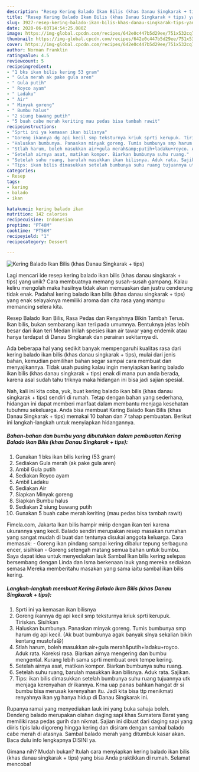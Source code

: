 ```yaml
---
description: "Resep Kering Balado Ikan Bilis (khas Danau Singkarak + tips) yang Enak Banget"
title: "Resep Kering Balado Ikan Bilis (khas Danau Singkarak + tips) yang Enak Banget"
slug: 3927-resep-kering-balado-ikan-bilis-khas-danau-singkarak-tips-yang-enak-banget
date: 2020-06-03T14:54:25.080Z
image: https://img-global.cpcdn.com/recipes/642e0c447b5d29ee/751x532cq70/kering-balado-ikan-bilis-khas-danau-singkarak-tips-foto-resep-utama.jpg
thumbnail: https://img-global.cpcdn.com/recipes/642e0c447b5d29ee/751x532cq70/kering-balado-ikan-bilis-khas-danau-singkarak-tips-foto-resep-utama.jpg
cover: https://img-global.cpcdn.com/recipes/642e0c447b5d29ee/751x532cq70/kering-balado-ikan-bilis-khas-danau-singkarak-tips-foto-resep-utama.jpg
author: Norman Franklin
ratingvalue: 4.5
reviewcount: 5
recipeingredient:
- "1 bks ikan bilis kering 53 gram"
- " Gula merah ak pake gula aren"
- " Gula putih"
- " Royco ayam"
- " Ladaku"
- " Air"
- " Minyak goreng"
- " Bumbu halus"
- "2 siung bawang putih"
- "5 buah cabe merah keriting mau pedas bisa tambah rawit"
recipeinstructions:
- "Sprti ini ya kemasan ikan bilisnya"
- "Goreng ikannya dg api kecil smp teksturnya kriuk sprti kerupuk. Tiriskan. Sisihkan"
- "Haluskan bumbunya. Panaskan minyak goreng. Tumis bumbunya smp harum dg api kecil. (Ak buat bumbunya agak banyak slnya sekalian bikin kentang mustofa😆)"
- "Stlah harum, boleh masukkan air+gula merah&amp;putih+ladaku+royco. Aduk rata. Koreksi rasa. Biarkan airnya mengering dan bumbu mengental. Kurang lebih sama sprti membuat orek tempe kering."
- "Setelah airnya asat, matikan kompor. Biarkan bumbunya suhu ruang."
- "Setelah suhu ruang, barulah masukkan ikan bilisnya. Aduk rata. Sajikan."
- "Tips: ikan bilis dimasukkan setelah bumbunya suhu ruang tujuannya utk menjaga kerenyahan dr ikannya. Krna uap panas bahkan hangat dr si bumbu bisa merusak kerenyahan itu. Jadi kita bisa ttp menikmati renyahnya ikan yg hanya hidup di Danau Singkarak ini."
categories:
- Resep
tags:
- kering
- balado
- ikan

katakunci: kering balado ikan 
nutrition: 142 calories
recipecuisine: Indonesian
preptime: "PT40M"
cooktime: "PT56M"
recipeyield: "1"
recipecategory: Dessert

---
```



![Kering Balado Ikan Bilis (khas Danau Singkarak + tips)](https://img-global.cpcdn.com/recipes/642e0c447b5d29ee/751x532cq70/kering-balado-ikan-bilis-khas-danau-singkarak-tips-foto-resep-utama.jpg)

Lagi mencari ide resep kering balado ikan bilis (khas danau singkarak + tips) yang unik? Cara membuatnya memang susah-susah gampang. Kalau keliru mengolah maka hasilnya tidak akan memuaskan dan justru cenderung tidak enak. Padahal kering balado ikan bilis (khas danau singkarak + tips) yang enak selayaknya memiliki aroma dan cita rasa yang mampu memancing selera kita.

Resep Balado Ikan Bilis, Rasa Pedas dan Renyahnya Bikin Tambah Terus. Ikan bilis, bukan sembarang ikan teri pada umumnya. Bentuknya jelas lebih besar dari ikan teri Medan Inilah spesies ikan air tawar yang endemik atau hanya terdapat di Danau Singkarak dan perairan sekitarnya di.

Ada beberapa hal yang sedikit banyak mempengaruhi kualitas rasa dari kering balado ikan bilis (khas danau singkarak + tips), mulai dari jenis bahan, kemudian pemilihan bahan segar sampai cara membuat dan menyajikannya. Tidak usah pusing kalau ingin menyiapkan kering balado ikan bilis (khas danau singkarak + tips) enak di mana pun anda berada, karena asal sudah tahu triknya maka hidangan ini bisa jadi sajian spesial.


Nah, kali ini kita coba, yuk, buat kering balado ikan bilis (khas danau singkarak + tips) sendiri di rumah. Tetap dengan bahan yang sederhana, hidangan ini dapat memberi manfaat dalam membantu menjaga kesehatan tubuhmu sekeluarga. Anda bisa membuat Kering Balado Ikan Bilis (khas Danau Singkarak + tips) memakai 10 bahan dan 7 tahap pembuatan. Berikut ini langkah-langkah untuk menyiapkan hidangannya.

<!--inarticleads1-->

##### Bahan-bahan dan bumbu yang dibutuhkan dalam pembuatan Kering Balado Ikan Bilis (khas Danau Singkarak + tips):

1. Gunakan 1 bks ikan bilis kering (53 gram)
1. Sediakan  Gula merah (ak pake gula aren)
1. Ambil  Gula putih
1. Sediakan  Royco ayam
1. Ambil  Ladaku
1. Sediakan  Air
1. Siapkan  Minyak goreng
1. Siapkan  Bumbu halus
1. Sediakan 2 siung bawang putih
1. Gunakan 5 buah cabe merah keriting (mau pedas bisa tambah rawit)


Fimela.com, Jakarta Ikan bilis hampir mirip dengan ikan teri karena ukurannya yang kecil. Balado sendiri merupakan resep masakan rumahan yang sangat mudah di buat dan tentunya disukai anggota keluarga. Cara memasak: - Goreng ikan pindang sampai kering dibalur tepung serbaguna encer, sisihkan - Goreng setengah matang semua bahan untuk bumbu. Saya dapat idea untuk menyediakan lauk Sambal Ikan bilis kering selepas bersembang dengan Linda dan Isma berkenaan lauk yang mereka sediakan semasa Mereka memberitahu masakan yang sama iaitu sambal ikan bilis kering. 

<!--inarticleads2-->

##### Langkah-langkah membuat Kering Balado Ikan Bilis (khas Danau Singkarak + tips):

1. Sprti ini ya kemasan ikan bilisnya
1. Goreng ikannya dg api kecil smp teksturnya kriuk sprti kerupuk. Tiriskan. Sisihkan
1. Haluskan bumbunya. Panaskan minyak goreng. Tumis bumbunya smp harum dg api kecil. (Ak buat bumbunya agak banyak slnya sekalian bikin kentang mustofa😆)
1. Stlah harum, boleh masukkan air+gula merah&amp;putih+ladaku+royco. Aduk rata. Koreksi rasa. Biarkan airnya mengering dan bumbu mengental. Kurang lebih sama sprti membuat orek tempe kering.
1. Setelah airnya asat, matikan kompor. Biarkan bumbunya suhu ruang.
1. Setelah suhu ruang, barulah masukkan ikan bilisnya. Aduk rata. Sajikan.
1. Tips: ikan bilis dimasukkan setelah bumbunya suhu ruang tujuannya utk menjaga kerenyahan dr ikannya. Krna uap panas bahkan hangat dr si bumbu bisa merusak kerenyahan itu. Jadi kita bisa ttp menikmati renyahnya ikan yg hanya hidup di Danau Singkarak ini.


Rupanya ramai yang menyediakan lauk ini yang buka sahaja boleh. Dendeng balado merupakan olahan daging sapi khas Sumatera Barat yang memiliki rasa pedas gurih dan nikmat. Sajian ini dibuat dari daging sapi yang diiris tipis lalu digoreng hingga kering dan disiram dengan sambal balado cabe merah di atasnya. Sambal balado merah yang ditumbuk kasar akan. Baca dulu info lengkapnya DISINI ya. 

Gimana nih? Mudah bukan? Itulah cara menyiapkan kering balado ikan bilis (khas danau singkarak + tips) yang bisa Anda praktikkan di rumah. Selamat mencoba!
